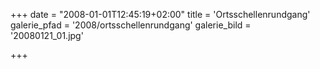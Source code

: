 +++
date = "2008-01-01T12:45:19+02:00"
title = 'Ortsschellenrundgang'
galerie_pfad = '2008/ortsschellenrundgang'
galerie_bild = '20080121_01.jpg'

+++

      